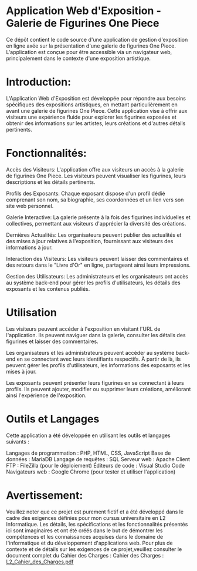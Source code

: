 # Application Web d'Exposition - Galerie de Figurines One Piece

Ce dépôt contient le code source d'une application de gestion d'exposition en ligne axée sur la présentation d'une galerie de figurines One Piece. L'application est conçue pour être accessible via un navigateur web, principalement dans le contexte d'une exposition artistique.

# Introduction:

L'Application Web d'Exposition est développée pour répondre aux besoins spécifiques des expositions artistiques, en mettant particulièrement en avant une galerie de figurines One Piece. Cette application vise à offrir aux visiteurs une expérience fluide pour explorer les figurines exposées et obtenir des informations sur les artistes, leurs créations et d'autres détails pertinents.

# Fonctionnalités:

Accès des Visiteurs: L'application offre aux visiteurs un accès à la galerie de figurines One Piece. Les visiteurs peuvent visualiser les figurines, leurs descriptions et les détails pertinents.

Profils des Exposants: Chaque exposant dispose d'un profil dédié comprenant son nom, sa biographie, ses coordonnées et un lien vers son site web personnel.

Galerie Interactive: La galerie présente à la fois des figurines individuelles et collectives, permettant aux visiteurs d'apprécier la diversité des créations.

Dernières Actualités: Les organisateurs peuvent publier des actualités et des mises à jour relatives à l'exposition, fournissant aux visiteurs des informations à jour.

Interaction des Visiteurs: Les visiteurs peuvent laisser des commentaires et des retours dans le "Livre d'Or" en ligne, partageant ainsi leurs impressions.

Gestion des Utilisateurs: Les administrateurs et les organisateurs ont accès au système back-end pour gérer les profils d'utilisateurs, les détails des exposants et les contenus publiés.


# Utilisation

Les visiteurs peuvent accéder à l'exposition en visitant l'URL de l'application. Ils peuvent naviguer dans la galerie, consulter les détails des figurines et laisser des commentaires.

Les organisateurs et les administrateurs peuvent accéder au système back-end en se connectant avec leurs identifiants respectifs. À partir de là, ils peuvent gérer les profils d'utilisateurs, les informations des exposants et les mises à jour.

Les exposants peuvent présenter leurs figurines en se connectant à leurs profils. Ils peuvent ajouter, modifier ou supprimer leurs créations, améliorant ainsi l'expérience de l'exposition.

# Outils et Langages
Cette application a été développée en utilisant les outils et langages suivants :

Langages de programmation : PHP, HTML, CSS, JavaScript
Base de données : MariaDB
Langage de requêtes : SQL
Serveur web : Apache
Client FTP : FileZilla (pour le déploiement)
Éditeurs de code : Visual Studio Code
Navigateurs web : Google Chrome (pour tester et utiliser l'application)

# Avertissement:
Veuillez noter que ce projet est purement fictif et a été développé dans le cadre des exigences définies pour mon cursus universitaire en L2 Informatique. Les détails, les spécifications et les fonctionnalités présentés ici sont imaginaires et ont été créés dans le but de démontrer les compétences et les connaissances acquises dans le domaine de l'informatique et du développement d'applications web.
Pour plus de contexte et de détails sur les exigences de ce projet,veuillez consulter le document complet du Cahier des Charges : 
Cahier des Charges : [L2_Cahier_des_Charges.pdf](https://github.com/Aslan-Taleb/One-Piece-Gallery/files/8543541/L2_Cahier_des_Charges.pdf)



